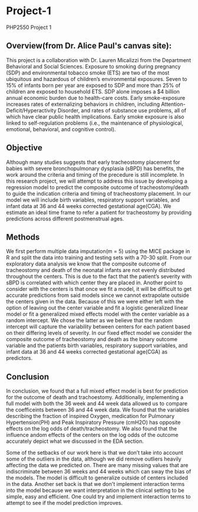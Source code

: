 # Project-1
PHP2550 Project 1

## Overview(from Dr. Alice Paul's canvas site):
This project is a collaboration with Dr. Lauren Micalizzi from the Department Behavioral and Social Sciences. Exposure to smoking during pregnancy (SDP) and environmental tobacco smoke (ETS) are two of the most ubiquitous and hazardous of children’s environmental exposures. Seven to 15% of infants born per year are exposed to SDP and more than 25% of children are exposed to household ETS. SDP alone imposes a $4 billion annual economic burden due to health-care costs. Early smoke-exposure increases rates of externalizing behaviors in children, including Attention-Deficit/Hyperactivity Disorder, and rates of substance use problems, all of which have clear public health implications. Early smoke exposure is also linked to self-regulation problems (i.e., the maintenance of physiological, emotional, behavioral, and cognitive control).

## Objective
Although many studies suggests that early tracheostomy placement for babies with severe bronchopulmonary dysplasia (sBPD) has benefits, the work around the criteria and timing of the precedure is still incomplete. In this research project, we will attempt to address this issue by developing a regression model to predict the composite outcome of tracheostomy/death to guide the indication criteria and timing of tracheostomy placement. In our model we will include birth variables, respiratory support variables, and infant data at 36 and 44 weeks corrected gestational age(CGA). We estimate an ideal time frame to refer a patient for tracheostomy by providing predictions across different postmenstrual ages. 

## Methods
We first perform multiple data imputation(m = 5) using the MICE package in R and split the data into training and testing sets with a 70-30 split. From our exploratory data analysis we know that the composite outcome of tracheostomy and death of the neonatal infants are not evenly distributed throughout the centers. This is due to the fact that the patient’s severity with sBPD is correlated with which center they are placed in. Another point to consider with the centers is that once we fit a model, it will be difficult to get accurate predictions from said models since we cannot extrapolate outside the centers given in the data. Because of this we were either left with the option of leaving out the center variable and fit a logistic generalized linear model or fit a generalized mixed effects model with the center variable as a random intercept. We chose the latter as we believe that the random intercept will capture the variability between centers for each patient based on their differing levels of severity. In our fixed effect model we consider the composite outcome of tracheostomy and death as the binary outcome variable and the patients birth variables, respiratory support variables, and infant data at 36 and 44 weeks corrected gestational age(CGA) as predictors.

## Conclusion

In conclusion, we found that a full mixed effect model is best for prediction for the outcome of death and trachoestomy. Additionally, implementing a full model with both the 36 week and 44 week data allowed us to compare the coefficeints between 36 and 44 week data. We found that the variables describing the fraction of inspired Oxygen, medication for Pulmonary Hypertension(PH) and Peak Inspiratory Pressure (cmH2O) has opposite effects on the log odds of death/tracheostomy. We also found that the influence andom effects of the centers on the log odds of the outcome accurately depict what we discussed in the EDA section.

Some of the setbacks of our work here is that we don’t take into account some of the outliers in the data, although we did remove outliers heavily affecting the data we predicted on. There are many missing values that are indiscriminate between 36 weeks and 44 weeks which can sway the bias of the models. The model is difficult to generalize outside of centers included in the data. Another set back is that we don't implement interaction terms into the model because we want interpretation in the clinical setting to be simple, easy and efficient. One could try and implement interaction terms to attempt to see if the model prediction improves.


